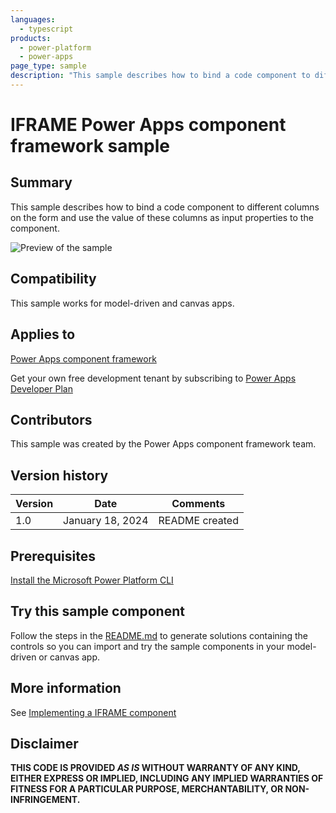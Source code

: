 ```yaml
---
languages:
  - typescript
products:
  - power-platform
  - power-apps
page_type: sample
description: "This sample describes how to bind a code component to different columns on the form and use the value of these columns as input properties to the component."
---
```


# IFRAME Power Apps component framework sample

## Summary

This sample describes how to bind a code component to different columns on the form and use the value of these columns as input properties to the component.

![Preview of the sample](https://learn.microsoft.com/power-apps/developer/component-framework/media/iframe-control.png)

## Compatibility

This sample works for model-driven and canvas apps.

## Applies to

[Power Apps component framework](https://learn.microsoft.com/power-apps/developer/component-framework/overview)

Get your own free development tenant by subscribing to [Power Apps Developer Plan](https://learn.microsoft.com/power-platform/developer/plan)

## Contributors

This sample was created by the Power Apps component framework team.

## Version history

| Version | Date             | Comments       |
| ------- | ---------------- | -------------- |
| 1.0     | January 18, 2024 | README created |

## Prerequisites

[Install the Microsoft Power Platform CLI](https://learn.microsoft.com/power-platform/developer/cli/introduction)

## Try this sample component

Follow the steps in the [README.md](../README.md) to generate solutions containing the controls so you can import and try the sample components in your model-driven or canvas app.

## More information

See [Implementing a IFRAME component](https://learn.microsoft.com/power-apps/developer/component-framework/sample-controls/iframe-control)

## Disclaimer

**THIS CODE IS PROVIDED _AS IS_ WITHOUT WARRANTY OF ANY KIND, EITHER EXPRESS OR IMPLIED, INCLUDING ANY IMPLIED WARRANTIES OF FITNESS FOR A PARTICULAR PURPOSE, MERCHANTABILITY, OR NON-INFRINGEMENT.**
